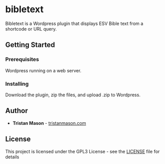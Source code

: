 # bibletext
Bibletext is a Wordpress plugin that displays ESV Bible text from a shortcode or URL query.

## Getting Started

### Prerequisites

Wordpress running on a web server.

### Installing

Download the plugin, zip the files, and upload .zip to Wordpress.

## Author

* **Tristan Mason** - [tristanmason.com](https://tristanmason.com)

## License

This project is licensed under the GPL3 License - see the [LICENSE](LICENSE) file for details
